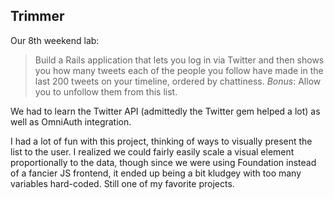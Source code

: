 ## Trimmer

Our 8th weekend lab:

> Build a Rails application that lets you log in via Twitter and then shows you how many tweets each of the people you follow have made in the last 200 tweets on your timeline, ordered by chattiness.
> *Bonus*: Allow you to unfollow them from this list.

We had to learn the Twitter API (admittedly the Twitter gem helped a lot) as well as OmniAuth integration.

I had a lot of fun with this project, thinking of ways to visually present the list to the user.  I realized we could fairly easily scale a visual element proportionally to the data, though since we were using Foundation instead of a fancier JS frontend, it ended up being a bit kludgey with too many variables hard-coded.  Still one of my favorite projects.
